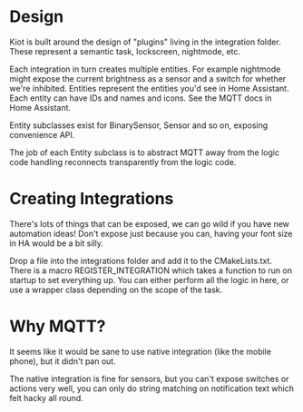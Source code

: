 
# Design

Kiot is built around the design of "plugins" living in the integration folder. These represent a semantic task, lockscreen, nightmode, etc.

Each integration in turn creates multiple entities. For example nightmode might expose the current brightness as a sensor and a switch for whether we're inhibited. Entities represent the entities you'd see in Home Assistant. Each entity can have IDs and names and icons. See the MQTT docs in Home Assistant. 

Entity subclasses exist for BinarySensor, Sensor and so on, exposing convenience API.

The job of each Entity subclass is to abstract MQTT away from the logic code handling reconnects transparently from the logic code.

# Creating Integrations

There's lots of things that can be exposed, we can go wild if you have new automation ideas! Don't expose just because you can, having your font size in HA would be a bit silly. 

Drop a file into the integrations folder and add it to the CMakeLists.txt. There is a macro REGISTER_INTEGRATION which takes a function to run on startup to set everything up. You can either perform all the logic in here, or use a wrapper class depending on the scope of the task.

# Why MQTT?

It seems like it would be sane to use native integration (like the mobile phone), but it didn't pan out.

The native integration is fine for sensors, but you can't expose switches or actions very well, you can only do string matching on notification text which felt hacky all round. 
